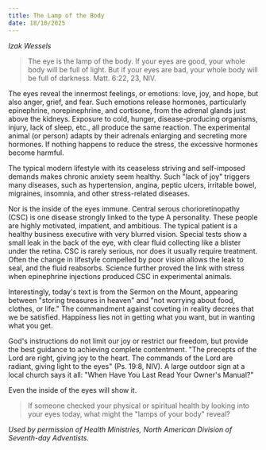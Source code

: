 ```yaml
---
title: The Lamp of the Body
date: 18/10/2025
---
```


_Izak Wessels_

> <p></p>
> The eye is the lamp of the body. If your eyes are good, your whole body will be full of light. But if your eyes are bad, your whole body will be full of darkness. Matt. 6:22, 23, NIV.

The eyes reveal the innermost feelings, or emotions: love, joy, and hope, but also anger, grief, and fear. Such emotions release hormones, particularly epinephrine, norepinephrine, and cortisone, from the adrenal glands just above the kidneys. Exposure to cold, hunger, disease-producing organisms, injury, lack of sleep, etc., all produce the same reaction. The experimental animal (or person) adapts by their adrenals enlarging and secreting more hormones. If nothing happens to reduce the stress, the excessive hormones become harmful.

The typical modern lifestyle with its ceaseless striving and self-imposed demands makes chronic anxiety seem healthy. Such "lack of joy" triggers many diseases, such as hypertension, angina, peptic ulcers, irritable bowel, migraines, insomnia, and other stress-related diseases.

Nor is the inside of the eyes immune. Central serous chorioretinopathy (CSC) is one disease strongly linked to the type A personality. These people are highly motivated, impatient, and ambitious. The typical patient is a healthy business executive with very blurred vision. Special tests show a small leak in the back of the eye, with clear fluid collecting like a blister under the retina. CSC is rarely serious, nor does it usually require treatment. Often the change in lifestyle compelled by poor vision allows the leak to seal, and the fluid reabsorbs. Science further proved the link with stress when epinephrine injections produced CSC in experimental animals.

Interestingly, today's text is from the Sermon on the Mount, appearing between "storing treasures in heaven" and "not worrying about food, clothes, or life." The commandment against coveting in reality decrees that we be satisfied. Happiness lies not in getting what you want, but in wanting what you get.

God's instructions do not limit our joy or restrict our freedom, but provide the best guidance to achieving complete contentment. "The precepts of the Lord are right, giving joy to the heart. The commands of the Lord are radiant, giving light to the eyes" (Ps. 19:8, NIV). A large outdoor sign at a local church says it all: "When Have You Last Read Your Owner's Manual?"

Even the inside of the eyes will show it.

> <callout></callout>
> If someone checked your physical or spiritual health by looking into your eyes today, what might the "lamps of your body" reveal?

_Used by permission of Health Ministries, North American Division of Seventh-day Adventists._